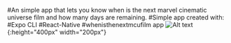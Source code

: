 #An simple app that lets you know when is the next marvel cinematic universe film and how many days are remaining.
#Simple app created with:
    #Expo CLI
    #React-Native
    #whenisthenextmcufilm app
![Alt text](/images/preview.jpg=10x20 "Preview"){:height="400px" width="200px"}
